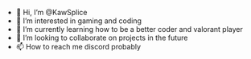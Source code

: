 - 👋 Hi, I’m @KawSplice
- 👀 I’m interested in gaming and coding
- 🌱 I’m currently learning how to be a better coder and valorant player
- 💞️ I’m looking to collaborate on projects in the future
- 📫 How to reach me discord probably

<!---
KawSplice/KawSplice is a ✨ special ✨ repository because its `README.md` (this file) appears on your GitHub profile.
You can click the Preview link to take a look at your changes.
--->
